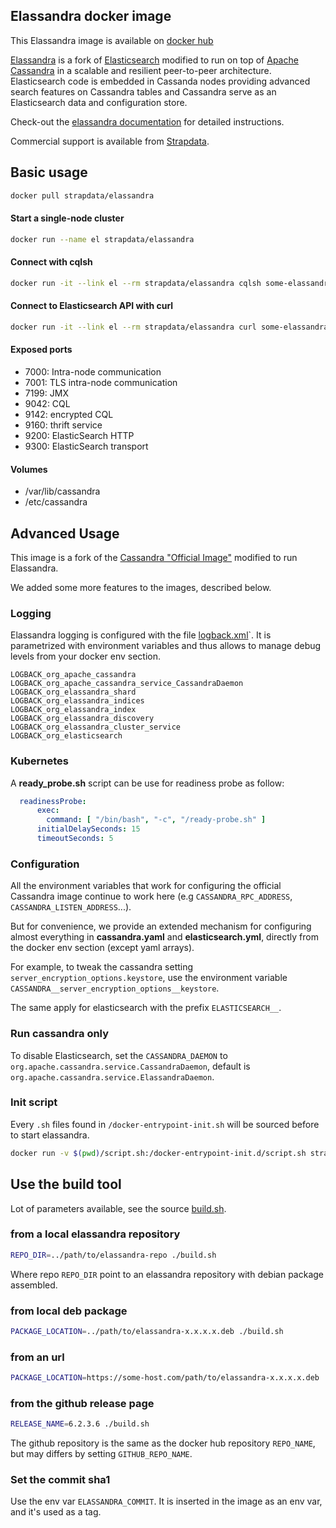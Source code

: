 
## Elassandra docker image

This Elassandra image is available on [docker hub](https://hub.docker.com/r/strapdata/elassandra/)

[Elassandra](https://github.com/strapdata/elassandra) is a fork of [Elasticsearch](https://github.com/elastic/elasticsearch) modified to run on top of [Apache Cassandra](http://cassandra.apache.org/) in a scalable and resilient peer-to-peer architecture. Elasticsearch code is embedded in Cassanda nodes providing advanced search features on Cassandra tables and Cassandra serve as an Elasticsearch data and configuration store.

Check-out the [elassandra documentation](http://doc.elassandra.io/en/latest) for detailed instructions.

Commercial support is available from [Strapdata](https://www.strapdata.com).

## Basic usage

```bash
docker pull strapdata/elassandra
```

#### Start a single-node cluster

```bash
docker run --name el strapdata/elassandra
```

#### Connect with cqlsh

```bash
docker run -it --link el --rm strapdata/elassandra cqlsh some-elassandra
```

#### Connect to Elasticsearch API with curl

```bash
docker run -it --link el --rm strapdata/elassandra curl some-elassandra:9200
```

#### Exposed ports

* 7000: Intra-node communication
* 7001: TLS intra-node communication
* 7199: JMX
* 9042: CQL
* 9142: encrypted CQL
* 9160: thrift service
* 9200: ElasticSearch HTTP
* 9300: ElasticSearch transport

#### Volumes

* /var/lib/cassandra
* /etc/cassandra

## Advanced Usage

This image is a fork of the [Cassandra  "Official Image"](https://github.com/docker-library/cassandra) modified to run Elassandra.

We added some more features to the images, described below.

### Logging

Elassandra logging is configured with the file [logback.xml](./logback.xml)`.
It is parametrized with environment variables and thus allows to manage debug levels from your docker env section. 

```
LOGBACK_org_apache_cassandra
LOGBACK_org_apache_cassandra_service_CassandraDaemon
LOGBACK_org_elassandra_shard
LOGBACK_org_elassandra_indices
LOGBACK_org_elassandra_index
LOGBACK_org_elassandra_discovery
LOGBACK_org_elassandra_cluster_service
LOGBACK_org_elasticsearch
```

### Kubernetes

A **ready_probe.sh** script can be use for readiness probe as follow:

```yaml
  readinessProbe:
      exec:
        command: [ "/bin/bash", "-c", "/ready-probe.sh" ]
      initialDelaySeconds: 15
      timeoutSeconds: 5
```

### Configuration

All the environment variables that work for configuring the official Cassandra image continue to work here (e.g `CASSANDRA_RPC_ADDRESS`, `CASSANDRA_LISTEN_ADDRESS`...).

But for convenience, we provide an extended mechanism for configuring almost everything in **cassandra.yaml** and **elasticsearch.yml**, directly from the docker env section (except yaml arrays).

For example, to tweak the cassandra setting `server_encryption_options.keystore`, use the environment variable `CASSANDRA__server_encryption_options__keystore`.

The same apply for elasticsearch with the prefix `ELASTICSEARCH__`.

### Run cassandra only

To disable Elasticsearch, set the `CASSANDRA_DAEMON` to `org.apache.cassandra.service.CassandraDaemon`, default is `org.apache.cassandra.service.ElassandraDaemon`.

### Init script

Every `.sh` files found in `/docker-entrypoint-init.sh` will be sourced before to start elassandra.

```bash
docker run -v $(pwd)/script.sh:/docker-entrypoint-init.d/script.sh strapdata/elassandra-rc
```

## Use the build tool

Lot of parameters available, see the source [build.sh](./build.sh).

### from a local elassandra repository
```bash
REPO_DIR=../path/to/elassandra-repo ./build.sh
```

Where repo `REPO_DIR` point to an elassandra repository with debian package assembled.

### from local deb package
```bash
PACKAGE_LOCATION=../path/to/elassandra-x.x.x.x.deb ./build.sh
```

### from an url
```bash
PACKAGE_LOCATION=https://some-host.com/path/to/elassandra-x.x.x.x.deb ./build.sh
```

### from the github release page
```bash
RELEASE_NAME=6.2.3.6 ./build.sh
```

The github repository is the same as the docker hub repository `REPO_NAME`, but may differs by setting `GITHUB_REPO_NAME`.

### Set the commit sha1

Use the env var `ELASSANDRA_COMMIT`. It is inserted in the image as an env var, and it's used as a tag.